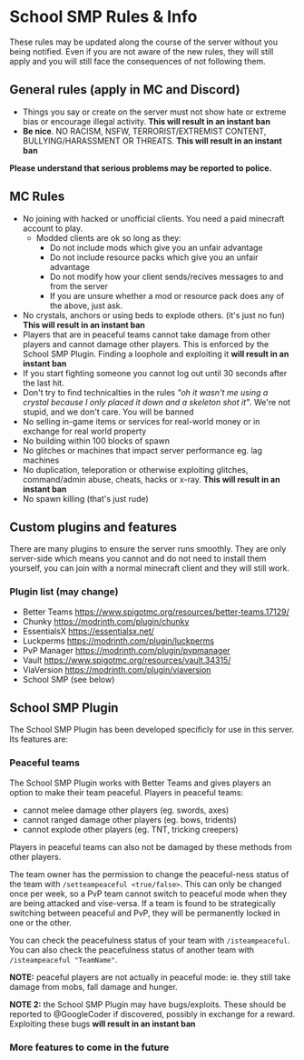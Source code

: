 # School SMP Rules & Info
These rules may be updated along the course of the server without you being notified. Even if you are not aware of the new rules, they will still apply and you will still face the consequences of not following them.

## General rules (apply in MC and Discord)
- Things you say or create on the server must not show hate or extreme bias or encourage illegal activity. **This will result in an instant ban**
- **Be nice**. NO RACISM, NSFW, TERRORIST/EXTREMIST CONTENT, BULLYING/HARASSMENT OR THREATS. **This will result in an instant ban**

**Please understand that serious problems may be reported to police.**
## MC Rules
- No joining with hacked or unofficial clients. You need a paid minecraft account to play.
  - Modded clients are ok so long as they:
    - Do not include mods which give you an unfair advantage
    - Do not include resource packs which give you an unfair advantage
    - Do not modify how your client sends/recives messages to and from the server
    - If you are unsure whether a mod or resource pack does any of the above, just ask.
- No crystals, anchors or using beds to explode others. (it's just no fun) **This will result in an instant ban**
- Players that are in peaceful teams cannot take damage from other players and cannot damage other players. This is enforced by the School SMP Plugin. Finding a loophole and exploiting it **will result in an instant ban**
- If you start fighting someone you cannot log out until 30 seconds after the last hit.
- Don't try to find technicalties in the rules *"oh it wasn't me using a crystal because I only placed it down and a skeleton shot it"*. We're not stupid, and we don't care. You will be banned
- No selling in-game items or services for real-world money or in exchange for real world property
- No building within 100 blocks of spawn
- No glitches or machines that impact server performance eg. lag machines
- No duplication, teleporation or otherwise exploiting glitches, command/admin abuse, cheats, hacks or x-ray. **This will result in an instant ban**
- No spawn killing (that's just rude)

## Custom plugins and features
There are many plugins to ensure the server runs smoothly. They are only server-side which means you cannot and do not need to install them yourself, you can join with a normal minecraft client and they will still work.

### Plugin list (may change)
- Better Teams https://www.spigotmc.org/resources/better-teams.17129/
- Chunky https://modrinth.com/plugin/chunky
- EssentialsX https://essentialsx.net/
- Luckperms https://modrinth.com/plugin/luckperms
- PvP Manager https://modrinth.com/plugin/pvpmanager
- Vault https://www.spigotmc.org/resources/vault.34315/
- ViaVersion https://modrinth.com/plugin/viaversion
- School SMP (see below)
## School SMP Plugin
The School SMP Plugin has been developed specificly for use in this server. Its features are:
### Peaceful teams
The School SMP Plugin works with Better Teams and gives players an option to make their team peaceful. Players in peaceful teams:
- cannot melee damage other players (eg. swords, axes)
- cannot ranged damage other players (eg. bows, tridents)
- cannot explode other players (eg. TNT, tricking creepers)

Players in peaceful teams can also not be damaged by these methods from other players.

The team owner has the permission to change the peaceful-ness status of the team with `/setteampeaceful <true/false>`. This can only be changed once per week, so a PvP team cannot switch to peaceful mode when they are being attacked and vise-versa. If a team is found to be strategically switching between peaceful and PvP, they will be permanently locked in one or the other.

You can check the peacefulness status of your team with `/isteampeaceful`. You can also check the peacefulness status of another team with `/isteampeaceful "TeamName"`.

**NOTE:** peaceful players are not actually in peaceful mode: ie. they still take damage from mobs, fall damage and hunger.

**NOTE 2:** the School SMP Plugin may have bugs/exploits. These should be reported to @GoogleCoder if discovered, possibly in exchange for a reward. Exploiting these bugs **will result in an instant ban**

### More features to come in the future
